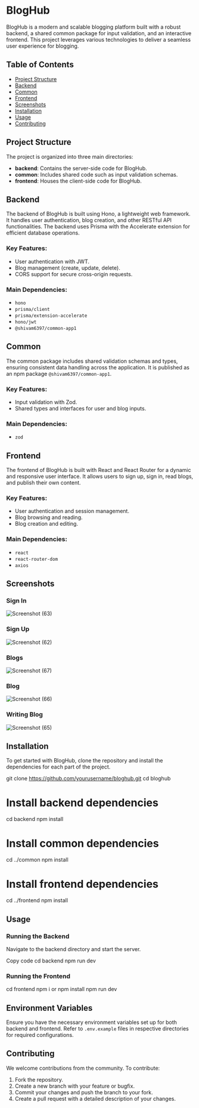 # BlogHub

BlogHub is a modern and scalable blogging platform built with a robust backend, a shared common package for input validation, and an interactive frontend. This project leverages various technologies to deliver a seamless user experience for blogging.

## Table of Contents
- [Project Structure](#project-structure)
- [Backend](#backend)
- [Common](#common)
- [Frontend](#frontend)
- [Screenshots](#screenshots)
- [Installation](#installation)
- [Usage](#usage)
- [Contributing](#contributing)

## Project Structure

The project is organized into three main directories:

- **backend**: Contains the server-side code for BlogHub.
- **common**: Includes shared code such as input validation schemas.
- **frontend**: Houses the client-side code for BlogHub.

## Backend

The backend of BlogHub is built using Hono, a lightweight web framework. It handles user authentication, blog creation, and other RESTful API functionalities. The backend uses Prisma with the Accelerate extension for efficient database operations.

### Key Features:
- User authentication with JWT.
- Blog management (create, update, delete).
- CORS support for secure cross-origin requests.

### Main Dependencies:
- `hono`
- `prisma/client`
- `prisma/extension-accelerate`
- `hono/jwt`
- `@shivam6397/common-app1`

## Common

The common package includes shared validation schemas and types, ensuring consistent data handling across the application. It is published as an npm package `@shivam6397/common-app1`.

### Key Features:
- Input validation with Zod.
- Shared types and interfaces for user and blog inputs.

### Main Dependencies:
- `zod`

## Frontend

The frontend of BlogHub is built with React and React Router for a dynamic and responsive user interface. It allows users to sign up, sign in, read blogs, and publish their own content.

### Key Features:
- User authentication and session management.
- Blog browsing and reading.
- Blog creation and editing.

### Main Dependencies:
- `react`
- `react-router-dom`
- `axios`

## Screenshots

### Sign In
![Screenshot (63)](https://github.com/ShivamRawat6397/BlogHub/assets/85786765/9d023cc1-86c7-4e74-be11-96bfb62aa2a7)


### Sign Up
![Screenshot (62)](https://github.com/ShivamRawat6397/BlogHub/assets/85786765/bac6692a-2288-4fe4-88f0-ed7833f478c4)


### Blogs
![Screenshot (67)](https://github.com/ShivamRawat6397/BlogHub/assets/85786765/e3c2892b-4012-48e6-ba31-cd9b9c8fab5c)


### Blog
![Screenshot (66)](https://github.com/ShivamRawat6397/BlogHub/assets/85786765/b46ff6f9-2acc-4aad-84b9-07d4fa83d613)


### Writing Blog
![Screenshot (65)](https://github.com/ShivamRawat6397/BlogHub/assets/85786765/d56f5683-938d-4249-b1b0-99cb7fa592b7)


## Installation

To get started with BlogHub, clone the repository and install the dependencies for each part of the project.

git clone https://github.com/yourusername/bloghub.git
cd bloghub

# Install backend dependencies
cd backend
npm install

# Install common dependencies
cd ../common
npm install

# Install frontend dependencies
cd ../frontend
npm install

## Usage

### Running the Backend

Navigate to the backend directory and start the server.

Copy code
cd backend
npm run dev

### Running the Frontend
cd frontend
npm i or npm install
npm run dev

## Environment Variables

Ensure you have the necessary environment variables set up for both backend and frontend. Refer to `.env.example` files in respective directories for required configurations.

## Contributing

We welcome contributions from the community. To contribute:

1. Fork the repository.
2. Create a new branch with your feature or bugfix.
3. Commit your changes and push the branch to your fork.
4. Create a pull request with a detailed description of your changes.
